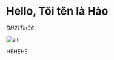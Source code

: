 # Hello, Tôi tên là Hào
*DH21Tin06*

![alt](https://noithatbinhminh.com.vn/wp-content/uploads/2022/08/anh-dep-23.jpg)

HEHEHE
